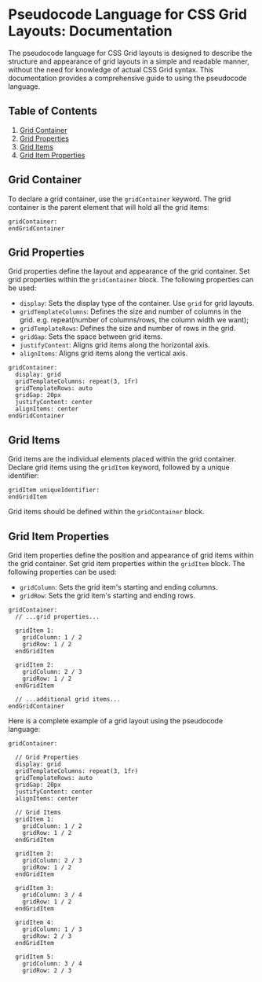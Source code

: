 # Pseudocode Language for CSS Grid Layouts: Documentation

The pseudocode language for CSS Grid layouts is designed to describe the structure and appearance of grid layouts in a simple and readable manner, without the need for knowledge of actual CSS Grid syntax. This documentation provides a comprehensive guide to using the pseudocode language.

## Table of Contents

1. [Grid Container](#grid-container)
2. [Grid Properties](#grid-properties)
3. [Grid Items](#grid-items)
4. [Grid Item Properties](#grid-item-properties)

## Grid Container

To declare a grid container, use the `gridContainer` keyword. The grid container is the parent element that will hold all the grid items:

```
gridContainer:
endGridContainer
```

## Grid Properties

Grid properties define the layout and appearance of the grid container. Set grid properties within the `gridContainer` block. The following properties can be used:

- `display`: Sets the display type of the container. Use `grid` for grid layouts.
- `gridTemplateColumns`: Defines the size and number of columns in the grid. e.g. repeat(number of columns/rows, the column width we want);
- `gridTemplateRows`: Defines the size and number of rows in the grid.
- `gridGap`: Sets the space between grid items.
- `justifyContent`: Aligns grid items along the horizontal axis.
- `alignItems`: Aligns grid items along the vertical axis.

```
gridContainer:
  display: grid
  gridTemplateColumns: repeat(3, 1fr)
  gridTemplateRows: auto
  gridGap: 20px
  justifyContent: center
  alignItems: center
endGridContainer
```

## Grid Items

Grid items are the individual elements placed within the grid container. Declare grid items using the `gridItem` keyword, followed by a unique identifier:

```
gridItem uniqueIdentifier:
endGridItem
```

Grid items should be defined within the `gridContainer` block.

## Grid Item Properties

Grid item properties define the position and appearance of grid items within the grid container. Set grid item properties within the `gridItem` block. The following properties can be used:

- `gridColumn`: Sets the grid item's starting and ending columns.
- `gridRow`: Sets the grid item's starting and ending rows.

```
gridContainer:
  // ...grid properties...

  gridItem 1:
    gridColumn: 1 / 2
    gridRow: 1 / 2
  endGridItem

  gridItem 2:
    gridColumn: 2 / 3
    gridRow: 1 / 2
  endGridItem

  // ...additional grid items...
endGridContainer
```

Here is a complete example of a grid layout using the pseudocode language:

```
gridContainer:

  // Grid Properties
  display: grid
  gridTemplateColumns: repeat(3, 1fr)
  gridTemplateRows: auto
  gridGap: 20px
  justifyContent: center
  alignItems: center

  // Grid Items
  gridItem 1:
    gridColumn: 1 / 2
    gridRow: 1 / 2
  endGridItem

  gridItem 2:
    gridColumn: 2 / 3
    gridRow: 1 / 2
  endGridItem

  gridItem 3:
    gridColumn: 3 / 4
    gridRow: 1 / 2
  endGridItem

  gridItem 4:
    gridColumn: 1 / 3
    gridRow: 2 / 3
  endGridItem

  gridItem 5:
    gridColumn: 3 / 4
    gridRow: 2 / 3
